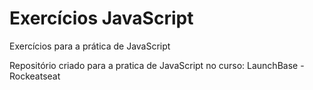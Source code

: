 # Exercícios JavaScript
 Exercícios para a prática de JavaScript

Repositório criado para a pratica de JavaScript no curso: LaunchBase - Rockeatseat